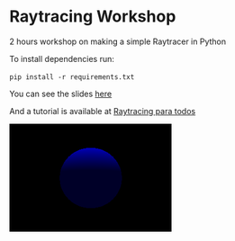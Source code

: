 # Raytracing Workshop

2 hours workshop on making a simple Raytracer in Python

To install dependencies run:

`pip install -r requirements.txt`

You can see the slides [here](https://docs.google.com/presentation/d/1Qg-FS-8ndC_azCVvvoZDgTeVuBEPkPhM/edit?usp=drive_link&ouid=103340192189693501772&rtpof=true&sd=true)

And a tutorial is available at [Raytracing para todos](https://sombra.studio/raytracing-para-todos)


![output image](output.png)
